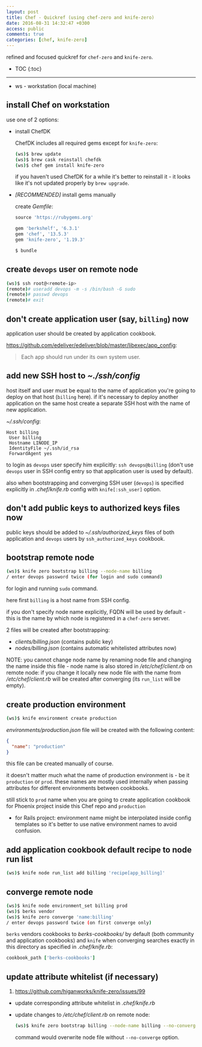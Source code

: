 ```yaml
---
layout: post
title: Chef - Quickref (using chef-zero and knife-zero)
date: 2016-08-31 14:32:47 +0300
access: public
comments: true
categories: [chef, knife-zero]
---
```


refined and focused quickref for `chef-zero` and `knife-zero`.

<!-- more -->

* TOC
{:toc}
<hr>

- ws - workstation (local machine)

install Chef on workstation
---------------------------

use one of 2 options:

- install ChefDK

  ChefDK includes all required gems except for `knife-zero`:

  ```sh
  (ws)$ brew update
  (ws)$ brew cask reinstall chefdk
  (ws)$ chef gem install knife-zero
  ```

  if you haven't used ChefDK for a while it's better to reinstall it -
  it looks like it's not updated properly by `brew upgrade`.

- *[RECOMMENDED]* install gems manually

  create _Gemfile_:

  ```ruby
  source 'https://rubygems.org'

  gem 'berkshelf', '6.3.1'
  gem 'chef', '13.5.3'
  gem 'knife-zero', '1.19.3'
  ```

  ```sh
  $ bundle
  ```

create `devops` user on remote node
-----------------------------------

```sh
(ws)$ ssh root@<remote-ip>
(remote)# useradd devops -m -s /bin/bash -G sudo
(remote)# passwd devops
(remote)# exit
```

don't create application user (say, `billing`) now
--------------------------------------------------

application user should be created by application cookbook.

<https://github.com/edeliver/edeliver/blob/master/libexec/app_config>:

> Each app should run under its own system user.

add new SSH host to _~./ssh/config_
-----------------------------------

host itself and user must be equal to the name of application you're going
to deploy on that host (`billing` here). if it's necessary to deploy another
application on the same host create a separate SSH host with the name of new
application.

_~/.ssh/config_:

```
Host billing
 User billing
 Hostname LINODE_IP
 IdentityFile ~/.ssh/id_rsa
 ForwardAgent yes
```

to login as `devops` user specify him explicitly: `ssh devops@billing`
(don't use `devops` user in SSH config entry so that application user
is used by default).

also when bootstrapping and converging SSH user (`devops`) is specified
explicitly in _.chef/knife.rb_ config with `knife[:ssh_user]` option.

don't add public keys to authorized keys files now
--------------------------------------------------

public keys should be added to _~/.ssh/authorized_keys_ files of both
application and `devops` users by `ssh_authorized_keys` cookbook.

bootstrap remote node
---------------------

```sh
(ws)$ knife zero bootstrap billing --node-name billing
/ enter devops password twice (for login and sudo command)
```

for login and running `sudo` command.

here first `billing` is a host name from SSH config.

if you don't specify node name explicitly, FQDN will be used by default -
this is the name by which node is registered in a `chef-zero` server.

2 files will be created after bootstrapping:

- _clients/billing.json_ (contains public key)
- _nodes/billing.json_ (contains automatic whitelisted attributes now)

NOTE: you cannot change node name by renaming node file and changing the name
      inside this file - node name is also stored in _/etc/chef/client.rb_ on
      remote node: if you change it locally new node file with the name from
      _/etc/chef/client.rb_ will be created after converging (its `run_list`
      will be empty).

create production environment
-----------------------------

```sh
(ws)$ knife environment create production
```

_environments/production.json_ file will be created with the following
content:

```json
{
  "name": "production"
}
```

this file can be created manually of course.

it doesn't matter much what the name of production environment is -
be it `production` or `prod`. these names are mostly used internally
when passing attributes for different environments between cookbooks.

still stick to `prod` name when you are going to create application
cookbook for Phoenix project inside this Chef repo and `production`
- for Rails project: environment name might be interpolated inside
config templates so it's better to use native environment names to
avoid confusion.

add application cookbook default recipe to node run list
--------------------------------------------------------

```sh
(ws)$ knife node run_list add billing 'recipe[app_billing]'
```

converge remote node
--------------------

```sh
(ws)$ knife node environment_set billing prod
(ws)$ berks vendor
(ws)$ knife zero converge 'name:billing'
/ enter devops password twice (on first converge only)
```

`berks` vendors cookbooks to _berks-cookbooks/_ by default (both community
and application cookbooks) and `knife` when converging searches exactly in
this directory as specified in _.chef/knife.rb_:

```ruby
cookbook_path ['berks-cookbooks']
```

update attribute whitelist (if necessary)
-----------------------------------------

1. <https://github.com/higanworks/knife-zero/issues/99>

- update corresponding attribute whitelist in _.chef/knife.rb_
- update changes to _/etc/chef/client.rb_ on remote node:

  ```sh
  (ws)$ knife zero bootstrap billing --node-name billing --no-converge
  ```

  command would overwrite node file without `--no-converge` option.
